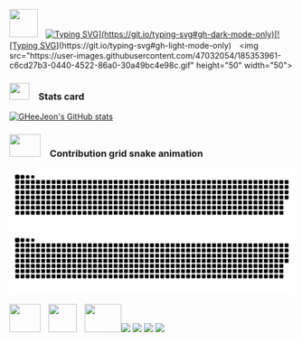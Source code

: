 <!-- Heading with Quotes -->
<img src="https://user-images.githubusercontent.com/47032054/185353961-c6cd27b3-0440-4522-86a0-30a49bc4e98c.gif" height="50" width="50">　[![Typing SVG](https://readme-typing-svg.herokuapp.com?font=Ubuntu&size=30&duration=1500&pause=2500&color=C8D1D9&center=true&vCenter=true&width=500&lines=Be+yourself%2C+no+matter+what+they+say.;Don't+worry+about+being+perfect!)](https://git.io/typing-svg#gh-dark-mode-only)[![Typing SVG](https://readme-typing-svg.herokuapp.com?font=Ubuntu&size=30&duration=1500&pause=2500&color=24292E&center=true&vCenter=true&width=500&lines=Be+yourself%2C+no+matter+what+they+say.;Don't+worry+about+being+perfect!)](https://git.io/typing-svg#gh-light-mode-only)　<img src="https://user-images.githubusercontent.com/47032054/185353961-c6cd27b3-0440-4522-86a0-30a49bc4e98c.gif" height="50" width="50">


<!-- Githib Stats Card-->
### <img src="https://user-images.githubusercontent.com/47032054/188113900-51ae0d34-56be-4999-a4d8-cfa073cc18fb.png" height="30" width="35">　Stats card
[![GHeeJeon's GitHub stats](https://github-readme-stats-git-masterrstaa-rickstaa.vercel.app/api?username=GHeeJeon&show_icons=true&rank_icon=github&title_color=ffffff&text_color=fff2f6&icon_color=ffe57f&bg_color=90,fdaed6,f73d91&border_color=fd60a3&border_radius=20&)](https://github.com/GHeeJeon/GHeeJeon "Kirby eddition")

<!-- Contribution Grid Snake Animation -->
### <img src="https://user-images.githubusercontent.com/47032054/188109616-94318f16-ae92-4b2a-83c1-91da3e9cf9cb.gif" height="40" width="55">　Contribution grid snake animation
![github contribution grid snake animation](https://raw.githubusercontent.com/GHeeJeon/GHeeJeon/output/github-contribution-grid-snake-kirby-dark.svg#gh-dark-mode-only "Kirby eddition")![github contribution grid snake animation](https://raw.githubusercontent.com/GHeeJeon/GHeeJeon/output/github-contribution-grid-snake-kirby.svg#gh-light-mode-only "Kirby eddition")

<!-- Kirby Gif -->
<img src="https://user-images.githubusercontent.com/47032054/188113900-51ae0d34-56be-4999-a4d8-cfa073cc18fb.png" height="50" width="55">　<img src="https://user-images.githubusercontent.com/47032054/185353961-c6cd27b3-0440-4522-86a0-30a49bc4e98c.gif" height="50" width="50">　<img src="https://user-images.githubusercontent.com/47032054/188109616-94318f16-ae92-4b2a-83c1-91da3e9cf9cb.gif" height="50" width="65"><img src="https://github.com/GHeeJeon/GHeeJeon/assets/47032054/099db98a-2a65-4ca6-bd98-3da24a3a3946" height="50">
<img src="https://github.com/GHeeJeon/GHeeJeon/assets/47032054/f8025aaa-4569-4f53-bd8f-31c481e4edb5" height="50">
<img src="https://github.com/GHeeJeon/GHeeJeon/assets/47032054/207ce7ad-1ea8-4631-8507-8ded56dffa7c" height="50">
<img src="https://github.com/GHeeJeon/GHeeJeon/assets/47032054/52eeaed7-78ad-4eda-8c1e-f374661ce352" height="50">

<!--
![header](https://capsule-render.vercel.app/api?type=waving&color=FEAED6&height=300&section=header&text=𝙳𝚘𝚗'𝚝+𝚠𝚘𝚛𝚛𝚢+𝚊𝚋𝚘𝚞𝚝+𝚋𝚎𝚒𝚗𝚐+𝚙𝚎𝚛𝚏𝚎𝚌𝚝!&fontSize=45&fontColor=ffffff)

readme card 가 말 안들을 땐 https://github-readme-stats"-git-masterrstaa-rickstaa".app 으로 바꿀 것
[![GHeeJeon's GitHub stats](https://github-readme-stats.vercel-sigma-five.app/api?username=GHeeJeon&show_icons=true&title_color=0047A0&text_color=000000&icon_color=CC303B&bg_color=FFFFFF&)](https://github.com/GHeeJeon/GHeeJeon "GitHub stats card Korean flag eddition")
**GHeeJeon/GheeJeon** is a ✨ _special_ ✨ repository because its `README.md` (this file) appears on your GitHub profile.

Here are some ideas to get you started:

- 🔭 I’m currently working on ...
- 🌱 I’m currently learning ...
- 👯 I’m looking to collaborate on ...
- 🤔 I’m looking for help with ...
- 💬 Ask me about ...
- 📫 How to reach me: ...
- 😄 Pronouns: ...
- ⚡ Fun fact: ...
-->
